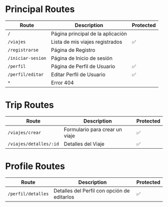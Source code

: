 


<h1>Principal Routes</h1>

| Route             | Description                          | Protected |
|-------------------|--------------------------------------|-----------|
| `/`               | Página principal de la aplicación    |           |
| `/viajes`         | Lista de mis viajes registrados      | ✅        |
| `/registrarse`    | Página de Registro                   |           |
| `/iniciar-sesion` | Página de Inicio de sesión           |           |
| `/perfil`         | Página de Perfil de Usuario          | ✅        |
| `/perfil/editar`  | Editar Perfil de Usuario             | ✅        |
| `*`               | Error 404                            |           |


<h1>Trip Routes</h1>

| Route                     | Description                           | Protected |
|---------------------------|---------------------------------------|-----------|
| `/viajes/crear`           | Formulario para crear un viaje        | ✅        |
| `/viajes/detalles/:id`    | Detalles del Viaje                    | ✅        |



<h1>Profile Routes</h1>

| Route                    | Description                                   | Protected |
|--------------------------|-----------------------------------------------|-----------|
| `/perfil/detalles`| Detalles del Perfil con opción de editarlos          | ✅        |





